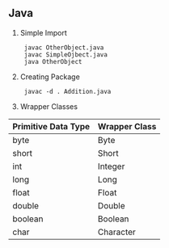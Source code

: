 <!-- Java -->
## Java ##

1. Simple Import

        javac OtherObject.java
        javac SimpleOjbect.java
        java OtherObject

2. Creating Package

        javac -d . Addition.java

3. Wrapper Classes

Primitive Data Type | Wrapper Class
--------------------|--------------
byte | Byte
short | Short
int | Integer
long | Long
float | Float
double | Double
boolean | Boolean
char | Character
